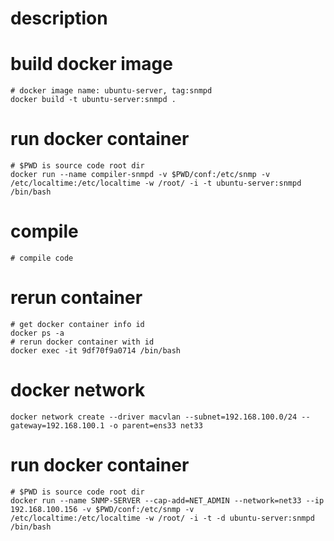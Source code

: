 # description

# build docker image
```SHELL
# docker image name: ubuntu-server, tag:snmpd
docker build -t ubuntu-server:snmpd .
```

# run docker container
```SHELL
# $PWD is source code root dir
docker run --name compiler-snmpd -v $PWD/conf:/etc/snmp -v /etc/localtime:/etc/localtime -w /root/ -i -t ubuntu-server:snmpd /bin/bash 
```

# compile
```SHELL
# compile code

```

# rerun container
```SHELL
# get docker container info id
docker ps -a 
# rerun docker container with id
docker exec -it 9df70f9a0714 /bin/bash 
```

# docker network
```SHELL
docker network create --driver macvlan --subnet=192.168.100.0/24 --gateway=192.168.100.1 -o parent=ens33 net33
```

# run docker container
```SHELL
# $PWD is source code root dir
docker run --name SNMP-SERVER --cap-add=NET_ADMIN --network=net33 --ip 192.168.100.156 -v $PWD/conf:/etc/snmp -v /etc/localtime:/etc/localtime -w /root/ -i -t -d ubuntu-server:snmpd /bin/bash
```